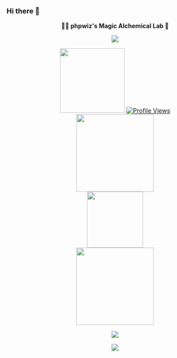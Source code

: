 ### Hi there 👋

<p align="center">
<b> 🧙‍♂️ phpwiz's Magic Alchemical Lab 🧪 </b>
</p>
    
<p align="center">
  <a href="https://github.com/php-wiz">
    <img src="https://readme-typing-svg.demolab.com/?lines=Hello,+I'm+PHPwiz+|+echo+'magic';&font=Fira%20Code&center=true&width=440&height=45&color=3F79F7&vCenter=true&pause=1000&size=22" /></a>
</p>

<div align="center">
  <a href="https://t.me/phpwiz"><img width="150px" src="https://img.shields.io/badge/echo-magic-blue?logo=telegram"/></a>
 <a href="https://github.com/php-wiz"><img src="https://komarev.com/ghpvc/?username=php-wiz&style=for-the-badge&color=3F83F8" alt="Profile Views"/></a>
</div>

<div align="center">
<a href="https://github.com/php-wiz"><img height="180em" src="https://github-readme-stats.vercel.app/api?username=php-wiz&show_icons=true&theme=tokyonight&hide_border=true"/></a>
</div>

<div align="center">
<a href="https://github.com/php-wiz"><img height="130em" src="https://github-readme-stats.vercel.app/api/top-langs/?username=php-wiz&size_weight=0.5&count_weight=0.5&layout=compact&theme=tokyonight&hide_border=true"/></a>
</div>

<div align="center">
<a href="https://github.com/php-wiz"><img height="180em" src="https://streak-stats.demolab.com/?user=php-wiz&theme=tokyonight&"/></a>
</div>

<p align="center">
  <a href="https://github.com/php-wiz">
    <img src="https://github-profile-trophy.vercel.app/?username=php-wiz&theme=tokyonight" /></a>
</p>

<div align="center">
<a href="https://github.com/php-wiz"><img src="https://github-readme-quotes-bay.vercel.app/quote?animation=grow_out_in&theme=tokyonight&quoteCategory=programming"/></a>
</div>
